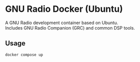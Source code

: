 # GNU Radio Docker (Ubuntu)

A GNU Radio development container based on Ubuntu.  
Includes GNU Radio Companion (GRC) and common DSP tools.

## Usage
```bash
docker compose up
